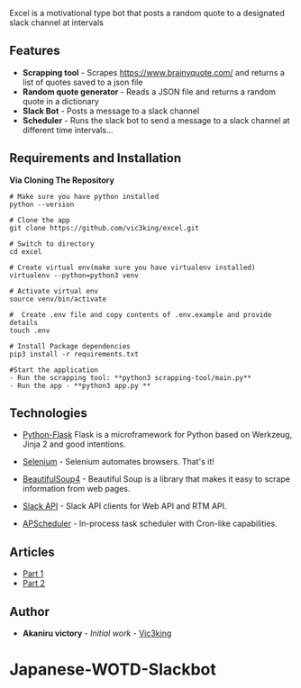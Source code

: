 Excel is a motivational type bot that posts a random quote to a designated slack channel at intervals

## Features

- **Scrapping tool** - Scrapes https://www.brainyquote.com/ and returns a list of quotes saved to a json file
- **Random quote generator** - Reads a JSON file and returns a random quote in a dictionary
- **Slack Bot** - Posts a message to a slack channel
- **Scheduler** - Runs the slack bot to send a message to a slack channel at different time intervals...

## Requirements and Installation

**Via Cloning The Repository**

```
# Make sure you have python installed
python --version

# Clone the app
git clone https://github.com/vic3king/excel.git

# Switch to directory
cd excel

# Create virtual env(make sure you have virtualenv installed)
virtualenv --python=python3 venv

# Activate virtual env
source venv/bin/activate

#  Create .env file and copy contents of .env.example and provide details
touch .env

# Install Package dependencies
pip3 install -r requirements.txt

#Start the application
- Run the scrapping tool: **python3 scrapping-tool/main.py**
- Run the app - **python3 app.py **

```

## Technologies

- [Python-Flask](http://flask.pocoo.org/) Flask is a microframework for Python based on Werkzeug, Jinja 2 and good intentions.
  
- [Selenium](https://selenium.dev/) - Selenium automates browsers. That's it!

- [BeautifulSoup4](https://pypi.org/project/beautifulsoup4/) - Beautiful Soup is a library that makes it easy to scrape information from web pages.

- [Slack API](https://pypi.org/project/slackclient/) - Slack API clients for Web API and RTM API.

- [APScheduler](https://jestjs.io/) - In-process task scheduler with Cron-like capabilities.

## Articles

- [Part 1](https://dev.to/vic3king/the-one-where-we-build-a-web-scrapper-and-a-slackbot-part-1-3blk)
- [Part 2](https://dev.to/vic3king/the-one-where-we-build-a-web-scrapper-and-a-slackbot-part-2-252d)
  
## Author

- **Akaniru victory** - _Initial work_ - [Vic3king](http://vic3king.io)
# Japanese-WOTD-Slackbot
